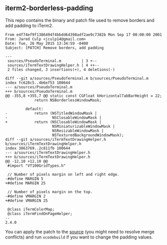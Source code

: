 iterm2-borderless-padding
-------------------------

This repo contains the binary and patch file used to remove borders and add padding to iTerm2.

```
From e4f74ef9f1386494f4bbdd64398adf2ae9c7382b Mon Sep 17 00:00:00 2001
From: Jared Culp <jculp14@gmail.com>
Date: Tue, 26 May 2015 13:34:59 -0400
Subject: [PATCH] Remove borders, add padding

---
 sources/PseudoTerminal.m         | 3 +--
 sources/iTermTextDrawingHelper.h | 4 ++--
 2 files changed, 3 insertions(+), 4 deletions(-)

diff --git a/sources/PseudoTerminal.m b/sources/PseudoTerminal.m
index fc628c5..4b6ef53 100644
--- a/sources/PseudoTerminal.m
+++ b/sources/PseudoTerminal.m
@@ -355,8 +355,7 @@ static const CGFloat kHorizontalTabBarHeight = 22;
             return NSBorderlessWindowMask;
 
         default:
-            return (NSTitledWindowMask |
-                    NSClosableWindowMask |
+            return (NSClosableWindowMask |
                     NSMiniaturizableWindowMask |
                     NSResizableWindowMask |
                     NSTexturedBackgroundWindowMask);
diff --git a/sources/iTermTextDrawingHelper.h b/sources/iTermTextDrawingHelper.h
index 3863769..2c811fb 100644
--- a/sources/iTermTextDrawingHelper.h
+++ b/sources/iTermTextDrawingHelper.h
@@ -12,10 +12,10 @@
 #import "VT100GridTypes.h"
 
 // Number of pixels margin on left and right edge.
-#define MARGIN 5
+#define MARGIN 25
 
 // Number of pixels margin on the top.
-#define VMARGIN 2
+#define VMARGIN 25
 
 @class iTermColorMap;
 @class iTermFindOnPageHelper;
-- 
2.4.0
```

You can apply the patch to the [source](https://github.com/gnachman/iTerm2) (you might need to resolve merge conflicts) and run `xcodebuild` if you want to change the padding values.

